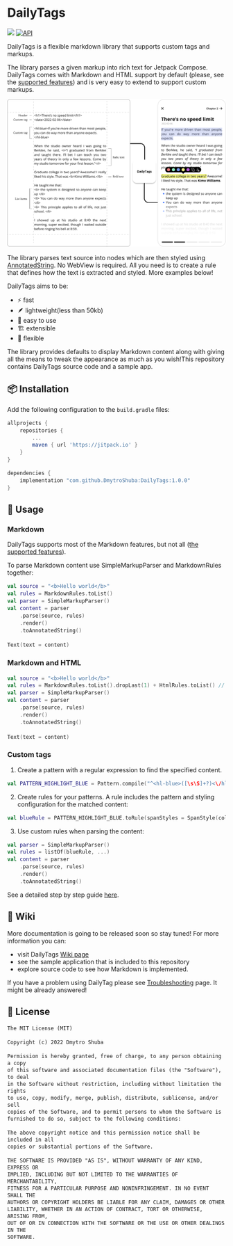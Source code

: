 # DailyTags
[![](https://jitpack.io/v/DmytroShuba/DailyTags.svg)](https://jitpack.io/#DmytroShuba/DailyTags)
[![API](https://img.shields.io/badge/API-23%2B-brightgreen.svg?style=flat)](https://android-arsenal.com/api?level=23)

DailyTags is a flexible markdown library that supports custom tags and markups.

The library parses a given markup into rich text for Jetpack Compose. DailyTags comes with Markdown and HTML support by default (please, see the [supported features](https://github.com/DmytroShuba/DailyTags/wiki/Supported-features)) and is very easy to extend to support custom markups.

![daily tags demo picture](screenshots/intro.png)

The library parses text source into nodes which are then styled using [AnnotatedString](https://developer.android.com/reference/kotlin/androidx/compose/ui/text/AnnotatedString). No WebView is required. All you need is to create a rule that defines how the text is extracted and styled. More examples below!

DailyTags aims to be:
- ⚡ fast
- 🪶 lightweight(less than 50kb)
- 👋 easy to use
- 🏗️ extensible
- 📎 flexible

The library provides defaults to display Markdown content along with giving all the means to tweak the appearance as much as you wish!This repository contains DailyTags source code and a sample app.


## 📦 Installation
Add the following configuration to the `build.gradle` files:
```groovy
allprojects {
    repositories {
        ...
        maven { url 'https://jitpack.io' }
    }
}
```

```groovy
dependencies {
    implementation "com.github.DmytroShuba:DailyTags:1.0.0"
}
```

## 🔨 Usage
### Markdown
DailyTags supports most of the Markdown features, but not all ([the supported features](https://github.com/DmytroShuba/DailyTags/wiki/Supported-features)).

To parse Markdown content use SimpleMarkupParser and MarkdownRules together:
```kotlin
val source = "<b>Hello world</b>"
val rules = MarkdownRules.toList()
val parser = SimpleMarkupParser()
val content = parser
    .parse(source, rules)
    .render()
    .toAnnotatedString()

Text(text = content)
```

### Markdown and HTML
```kotlin
val source = "<b>Hello world</b>"
val rules = MarkdownRules.toList().dropLast(1) + HtmlRules.toList() // dropLast removes the match-all PATTERN_TEXT regex.
val parser = SimpleMarkupParser()
val content = parser
    .parse(source, rules)
    .render()
    .toAnnotatedString()

Text(text = content)
```

### Custom tags
1. Create a pattern with a regular expression to find the specified content.
```kotlin
val PATTERN_HIGHLIGHT_BLUE = Pattern.compile("^<hl-blue>([\s\S]+?)<\/hl-blue>")
```
2. Create rules for your patterns. A rule includes the pattern and styling configuration for the matched content:
```kotlin
val blueRule = PATTERN_HIGHLIGHT_BLUE.toRule(spanStyles = SpanStyle(color = Color.Blue))
```
3. Use custom rules when parsing the content:

```kotlin
val parser = SimpleMarkupParser()
val rules = listOf(blueRule, ...)
val content = parser
    .parse(source, rules)
    .render()
    .toAnnotatedString()
```

See a detailed step by step guide [here](https://github.com/DmytroShuba/DailyTags/wiki/Add-custom-tags-and-markups).

## 🔎 Wiki
More documentation is going to be released soon so stay tuned!
For more information you can:
- visit DailyTags [Wiki page](https://github.com/DmytroShuba/DailyTags/wiki)
- see the sample application that is included to this repository
- explore source code to see how Markdown is implemented.

If you have a problem using DailyTag please see [Troubleshooting](https://github.com/DmytroShuba/DailyTags/wiki/Troubleshooting) page. It might be already answered!

## 📄 License

```
The MIT License (MIT)

Copyright (c) 2022 Dmytro Shuba

Permission is hereby granted, free of charge, to any person obtaining a copy
of this software and associated documentation files (the "Software"), to deal
in the Software without restriction, including without limitation the rights
to use, copy, modify, merge, publish, distribute, sublicense, and/or sell
copies of the Software, and to permit persons to whom the Software is
furnished to do so, subject to the following conditions:

The above copyright notice and this permission notice shall be included in all
copies or substantial portions of the Software.

THE SOFTWARE IS PROVIDED "AS IS", WITHOUT WARRANTY OF ANY KIND, EXPRESS OR
IMPLIED, INCLUDING BUT NOT LIMITED TO THE WARRANTIES OF MERCHANTABILITY,
FITNESS FOR A PARTICULAR PURPOSE AND NONINFRINGEMENT. IN NO EVENT SHALL THE
AUTHORS OR COPYRIGHT HOLDERS BE LIABLE FOR ANY CLAIM, DAMAGES OR OTHER
LIABILITY, WHETHER IN AN ACTION OF CONTRACT, TORT OR OTHERWISE, ARISING FROM,
OUT OF OR IN CONNECTION WITH THE SOFTWARE OR THE USE OR OTHER DEALINGS IN THE
SOFTWARE.
```
